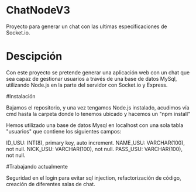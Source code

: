 # ChatNodeV3
Proyecto para generar un chat con las ultimas especificaciones de Socket.io.

# Descipción

Con este proyecto se pretende generar una aplicación web con un chat que sea capaz de gestionar
usuarios a través de una base de datos MySql, utilizando Node.js en la parte del servidor con
Socket.io y Express.

#Instalación

Bajamos el repositorio, y una vez tengamos Node.js instalado, acudimos vía cmd hasta la carpeta
donde lo tenemos ubicado y hacemos un "npm install"

Hemos utilizado una base de datos Mysql en localhost con una sola tabla "usuarios" que contiene 
los siguientes campos:

  ID_USU: INT(8), primary key, auto increment.
  NAME_USU: VARCHAR(100), not null.
  NICK_USU: VARCHAR(100), not null.
  PASS_USU: VARCHAR(100), not null.

#Trabajando actualmente

Seguridad en el login para evitar sql injection, refactorización de código, creación de diferentes 
salas de chat.
